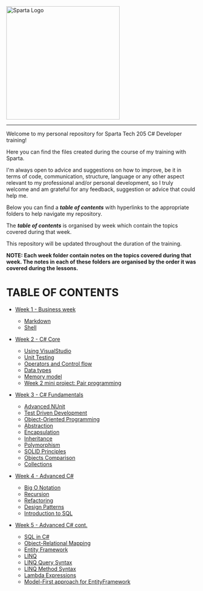 <img src="https://boolerang.co.uk/wp-content/uploads/job-manager-uploads/company_logo/2018/04/SG-Logo-Black.png" alt="Sparta Logo" width="300"/>

---

Welcome to my personal repository for Sparta Tech 205 C# Developer training!

Here you can find the files created during the course of my training with Sparta. 

I'm always open to advice and suggestions on how to improve, be it in terms of code, communication, structure, language or any other aspect relevant to my professional and/or personal development, so I truly welcome and am grateful for any feedback, suggestion or advice that could help me.

Below you can find a _**table of contents**_ with hyperlinks to the appropriate folders to help navigate my repository.

The _**table of contents**_ is organised by week which contain the topics covered during that week.

This repository will be updated throughout the duration of the training.

**NOTE: Each week folder contain notes on the topics covered during that week. The notes in each of these folders are organised by the order it was covered during the lessons.**

# TABLE OF CONTENTS

- [Week 1 - Business week](https://github.com/RicardoGoncalves-CS/Sparta/tree/main/Week%201)
  - [Markdown](https://github.com/RicardoGoncalves-CS/Sparta/tree/main/Week%201/1_Markdown)
  - [Shell](https://github.com/RicardoGoncalves-CS/Sparta/tree/main/Week%201/2_Shell)


- [Week 2 - C# Core](https://github.com/RicardoGoncalves-CS/Sparta/tree/main/Week%202)
  - [Using VisualStudio](https://github.com/RicardoGoncalves-CS/Sparta/tree/main/Week%202/1_UsingVisualStudio)
  - [Unit Testing](https://github.com/RicardoGoncalves-CS/Sparta/tree/main/Week%202/2_UnitTesting)
  - [Operators and Control flow](https://github.com/RicardoGoncalves-CS/Sparta/tree/main/Week%202/3_OperatorsAndControlFlow)
  - [Data types](https://github.com/RicardoGoncalves-CS/Sparta/tree/main/Week%202/4_DataTypes)
  - [Memory model](https://github.com/RicardoGoncalves-CS/Sparta/tree/main/Week%202/5_MemoryModel)
  - [Week 2 mini project: Pair programming](https://github.com/RicardoGoncalves-CS/Sparta/tree/main/Week%202/5_MemoryModel)


- [Week 3 - C# Fundamentals](https://github.com/RicardoGoncalves-CS/Sparta/tree/main/Week%203)
  - [Advanced NUnit](https://github.com/RicardoGoncalves-CS/Sparta/tree/main/Week%203/1_Advanced_NUnit)
  - [Test Driven Development](https://github.com/RicardoGoncalves-CS/Sparta/tree/main/Week%203/2_TestDrivenDevelopment)
  - [Object-Oriented Programming](https://github.com/RicardoGoncalves-CS/Sparta/tree/main/Week%203/3_OOP_ClassesAndStructs/SafariPark)
  - [Abstraction](https://github.com/RicardoGoncalves-CS/Sparta/tree/main/Week%203#abstraction)
  - [Encapsulation](https://github.com/RicardoGoncalves-CS/Sparta/tree/main/Week%203#encapsulation)
  - [Inheritance](https://github.com/RicardoGoncalves-CS/Sparta/tree/main/Week%203#inheritance)
  - [Polymorphism](https://github.com/RicardoGoncalves-CS/Sparta/tree/main/Week%203#polymorphism)
  - [SOLID Principles](https://github.com/RicardoGoncalves-CS/Sparta/tree/main/Week%203#solid-principles)
  - [Objects Comparison](https://github.com/RicardoGoncalves-CS/Sparta/tree/main/Week%203#objects-comparison)
  - [Collections](https://github.com/RicardoGoncalves-CS/Sparta/tree/main/Week%203#collections)


- [Week 4 - Advanced C#](https://github.com/RicardoGoncalves-CS/Sparta/tree/main/Week%204)
  - [Big O Notation](https://github.com/RicardoGoncalves-CS/Sparta/tree/main/Week%204#big-o-notation)
  - [Recursion](https://github.com/RicardoGoncalves-CS/Sparta/tree/main/Week%204#recursion)
  - [Refactoring](https://github.com/RicardoGoncalves-CS/Sparta/tree/main/Week%204#refactoring)
  - [Design Patterns](https://github.com/RicardoGoncalves-CS/Sparta/blob/main/Week%204/README.md#design-patterns)
  - [Introduction to SQL](https://github.com/RicardoGoncalves-CS/Sparta/tree/main/Week%204#introduction-to-sql)

- [Week 5 - Advanced C# cont.](https://github.com/RicardoGoncalves-CS/Sparta/tree/main/Week%205)
  - [SQL in C#](https://github.com/RicardoGoncalves-CS/Sparta/tree/main/Week%205#sql-in-c)
  - [Object-Relational Mapping](https://github.com/RicardoGoncalves-CS/Sparta/tree/main/Week%205#object-relational-mapping-orm)
  - [Entity Framework](https://github.com/RicardoGoncalves-CS/Sparta/tree/main/Week%205#entity-framework)
  - [LINQ](https://github.com/RicardoGoncalves-CS/Sparta/tree/main/Week%205#linq)
  - [LINQ Query Syntax](https://github.com/RicardoGoncalves-CS/Sparta/tree/main/Week%205#linq-query-syntax)
  - [LINQ Method Syntax](https://github.com/RicardoGoncalves-CS/Sparta/tree/main/Week%205#linq-method-syntax)
  - [Lambda Expressions](https://github.com/RicardoGoncalves-CS/Sparta/tree/main/Week%205#lambda-expressions)
  - [Model-First approach for EntityFramework](https://github.com/RicardoGoncalves-CS/Sparta/tree/main/Week%205#model-first-approach-for-entityframework)
